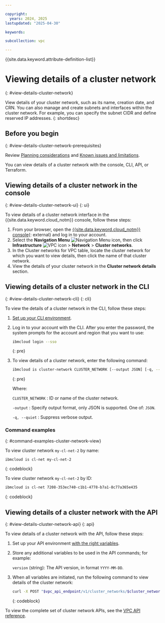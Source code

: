 ```yaml
---

copyright:
  years: 2024, 2025
lastupdated: "2025-04-30"

keywords:

subcollection: vpc

---
```


{{site.data.keyword.attribute-definition-list}}

# Viewing details of a cluster network
{: #view-details-cluster-network}

View details of your cluster network, such as its name, creation date, and CRN. You can also manage and create subnets and interfaces within the cluster network. For example, you can specify the subnet CIDR and define reserved IP addresses.
{: shortdesc}

## Before you begin
{: #view-details-cluster-network-prerequisites}

Review [Planning considerations](/docs/vpc?topic=vpc-planning-cluster-network&interface=ui) and [Known issues and limitations](/docs/vpc?topic=vpc-limitations-cluster-network&interface=ui).

You can view details of a cluster network with the console, CLI, API, or Terraform.

## Viewing details of a cluster network in the console
{: #view-details-cluster-network-ui}
{: ui}

To view details of a cluster network interface in the {{site.data.keyword.cloud_notm}} console, follow these steps:

1. From your browser, open the [{{site.data.keyword.cloud_notm}} console](/login){: external} and log in to your account.
1. Select the **Navigation Menu** ![Navigation Menu icon](../../icons/icon_hamburger.svg), then click **Infrastructure** ![VPC icon](../../icons/vpc.svg)  > **Network** > **Cluster networks**.
1. In the Cluster networks for VPC table, locate the cluster network for which you want to view details, then click the name of that cluster network.
1. View the details of your cluster network in the **Cluster network details** section.

## Viewing details of a cluster network in the CLI
{: #view-details-cluster-network-cli}
{: cli}

To view the details of a cluster network in the CLI, follow these steps:

1. [Set up your CLI environment](/docs/vpc?topic=vpc-set-up-environment&interface=cli).

1. Log in to your account with the CLI. After you enter the password, the system prompts for the account and region that you want to use:

    ```sh
    ibmcloud login --sso
    ```
    {: pre}

1. To view details of a cluster network, enter the following command:

   ```bash
   ibmcloud is cluster-network CLUSTER_NETWORK [--output JSON] [-q, --quiet]
   ```
   {: pre}

   Where:

   `CLUSTER_NETWORK`
   :   ID or name of the cluster network.

   `-output`
   :    Specify output format, only JSON is supported. One of: `JSON`.

   `-q, --quiet`
   :    Suppress verbose output.

### Command examples
{: #command-examples-cluster-network-view}

To view cluster network `my-cl-net-2` by name:

```sh
ibmcloud is cl-net my-cl-net-2
```
{: codeblock}

To view cluster network `my-cl-net-2` by ID:

```sh
ibmcloud is cl-net 7208-353ec740-c1b1-4778-b7a1-8c77a365e435
```
{: codeblock}

## Viewing details of a cluster network with the API
{: #view-details-cluster-network-api}
{: api}

To view details of a cluster network with the API, follow these steps:

1. Set up your API environment [with the right variables](/docs/vpc?topic=vpc-set-up-environment#api-prerequisites-setup).
1. Store any additional variables to be used in the API commands; for example:

   `version` (string): The API version, in format `YYYY-MM-DD`.

1. When all variables are initiated, run the following command to view details of the cluster network:

   ```sh
   curl -X POST "$vpc_api_endpoint/v1/cluster_networks/$cluster_network_id?version=$tomorrow&generation=2&maturity=development" -H "Authorization: Bearer $iam_token"
   ```
   {: codeblock}

To view the complete set of cluster network APIs, see the [VPC API reference](/apidocs/vpc/latest#list-cluster-network-profiles).
